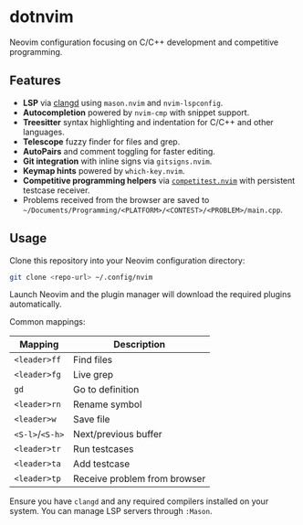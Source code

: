 # dotnvim

Neovim configuration focusing on C/C++ development and competitive programming.

## Features

- **LSP** via [clangd](https://clangd.llvm.org/) using `mason.nvim` and `nvim-lspconfig`.
- **Autocompletion** powered by `nvim-cmp` with snippet support.
- **Treesitter** syntax highlighting and indentation for C/C++ and other languages.
- **Telescope** fuzzy finder for files and grep.
- **AutoPairs** and comment toggling for faster editing.
- **Git integration** with inline signs via `gitsigns.nvim`.
- **Keymap hints** powered by `which-key.nvim`.
- **Competitive programming helpers** via [`competitest.nvim`](https://github.com/xeluxee/competitest.nvim) with persistent testcase receiver.
- Problems received from the browser are saved to `~/Documents/Programming/<PLATFORM>/<CONTEST>/<PROBLEM>/main.cpp`.

## Usage

Clone this repository into your Neovim configuration directory:

```bash
git clone <repo-url> ~/.config/nvim
```

Launch Neovim and the plugin manager will download the required plugins automatically.

Common mappings:

| Mapping | Description |
| ------- | ----------- |
| `<leader>ff` | Find files |
| `<leader>fg` | Live grep |
| `gd` | Go to definition |
| `<leader>rn` | Rename symbol |
| `<leader>w` | Save file |
| `<S-l>`/`<S-h>` | Next/previous buffer |
| `<leader>tr` | Run testcases |
| `<leader>ta` | Add testcase |
| `<leader>tp` | Receive problem from browser |

Ensure you have `clangd` and any required compilers installed on your system. You can manage LSP servers through `:Mason`.
